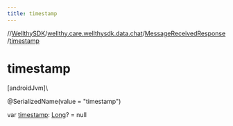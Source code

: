```yaml
---
title: timestamp
---
```

//[WellthySDK](../../../index.html)/[wellthy.care.wellthysdk.data.chat](../index.html)/[MessageReceivedResponse](index.html)/[timestamp](timestamp.html)



# timestamp



[androidJvm]\




@SerializedName(value = "timestamp")



var [timestamp](timestamp.html): [Long](https://kotlinlang.org/api/latest/jvm/stdlib/kotlin/-long/index.html)? = null




